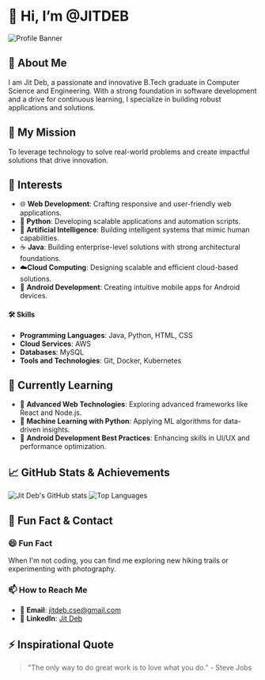 # 👋 Hi, I’m @JITDEB

![Profile Banner](https://i.imgur.com/bDtWNVO.png)

## 🚀 About Me

I am Jit Deb, a passionate and innovative B.Tech graduate in Computer Science and Engineering. With a strong foundation in software development and a drive for continuous learning, I specialize in building robust applications and solutions.

## 🔭 My Mission

To leverage technology to solve real-world problems and create impactful solutions that drive innovation.

## 👀 Interests

- 🌐 **Web Development**: Crafting responsive and user-friendly web applications.
- 🐍 **Python**: Developing scalable applications and automation scripts.
- 🤖 **Artificial Intelligence**: Building intelligent systems that mimic human capabilities.
- ☕ **Java**: Building enterprise-level solutions with strong architectural foundations.
-  ☁️**Cloud Computing**: Designing scalable and efficient cloud-based solutions.
- 📱 **Android Development**: Creating intuitive mobile apps for Android devices.

#### 🛠️ Skills
- **Programming Languages**: Java, Python, HTML, CSS
- **Cloud Services**: AWS
- **Databases**: MySQL
- **Tools and Technologies**: Git, Docker, Kubernetes

## 🌱 Currently Learning

- 🧠 **Advanced Web Technologies**: Exploring advanced frameworks like React and Node.js.
- 🤖 **Machine Learning with Python**: Applying ML algorithms for data-driven insights.
- 📱 **Android Development Best Practices**: Enhancing skills in UI/UX and performance optimization.


## 📈 GitHub Stats & Achievements

![Jit Deb's GitHub stats](https://github-readme-stats.vercel.app/api?username=JITDEB&show_icons=true&theme=radical)
![Top Languages](https://github-readme-stats.vercel.app/api/top-langs/?username=JITDEB&layout=compact&theme=radical)

## 🎨 Fun Fact & Contact

### 😄 Fun Fact
When I'm not coding, you can find me exploring new hiking trails or experimenting with photography.

### 📫 How to Reach Me

- 📧 **Email**: [jitdeb.cse@gmail.com](mailto:jitdeb.cse@gmail.com)
- 💼 **LinkedIn**: [Jit Deb](https://www.linkedin.com/in/jit-deb-cse)


## ⚡ Inspirational Quote

> "The only way to do great work is to love what you do." - Steve Jobs

<!---
JITDEB/JITDEB is a ✨ special ✨ repository because its `README.md` (this file) appears on your GitHub profile.
You can click the Preview link to take a look at your changes.
--->

